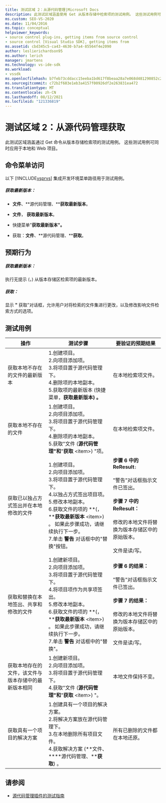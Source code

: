 ```yaml
---
title: 测试区域 2：从源代码管理|Microsoft Docs
description: 此测试区域涵盖使用 Get 从版本存储中检索项的测试用例。 这些测试用例可同时应用于本地和 Web 项目。
ms.custom: SEO-VS-2020
ms.date: 11/04/2016
ms.topic: conceptual
helpviewer_keywords:
- source control plug-ins, getting items from source control
- source control [Visual Studio SDK], getting items from
ms.assetid: cbd345c5-ca43-4630-b7a4-85564f4e2090
author: leslierichardson95
ms.author: lerich
manager: jmartens
ms.technology: vs-ide-sdk
ms.workload:
- vssdk
ms.openlocfilehash: b7feb73cddacc15eeba1bd617f8beaa28a7e068d481290852c2d4e6c2b67801b
ms.sourcegitcommit: c72b2f603e1eb3a4157f00926df2e263831ea472
ms.translationtype: MT
ms.contentlocale: zh-CN
ms.lasthandoff: 08/12/2021
ms.locfileid: "121336819"
---
```

# <a name="test-area-2-get-from-source-control"></a>测试区域 2：从源代码管理获取
此测试区域涵盖通过 Get 命令从版本存储检索项的测试用例。 这些测试用例可同时应用于本地和 Web 项目。

## <a name="command-menu-access"></a>命令菜单访问
 以下 [!INCLUDE[vsprvs](../../code-quality/includes/vsprvs_md.md)] 集成开发环境菜单路径用于测试用例。

##### <a name="get-latest-version"></a>获取最新版本：

- **文件**、**源代码管理、****获取最新版本**。

- **文件**， **获取最新版本**。

- 快捷菜单"**获取最新版本"。**

- 获取：**文件**、**源代码管理、****获取**。

## <a name="expected-behavior"></a>预期行为

##### <a name="get-latest-version"></a>获取最新版本：
 执行无提示 (，) 从版本存储区检索项的最新版本。

##### <a name="get"></a>获取：
 显示 **"** 获取"对话框，允许用户对将检索的文件集进行更改，以及修改影响文件检索方式的选项。

## <a name="test-cases"></a>测试用例

|操作|测试步骤|要验证的预期结果|
|------------|----------------|--------------------------------|
|获取本地不存在的文件的最新版本|1.创建项目。<br />2.向项目添加项。<br />3.将项目置于源代码管理下。<br />4.删除项的本地副本。<br />5.获取项的最新版本 (快捷菜单，**获取最新版本) 。**|在本地检索项文件。|
|获取本地不存在的文件|1.创建项目。<br />2.向项目添加项。<br />3.将项目置于源代码管理下。<br />4.删除项的本地副本。<br />5.获取"文件 (**源代码管理"和**"**获取** \<item>) "项。|在本地检索项文件。|
|获取已以独占方式签出并在本地修改的文件|1.创建项目。<br />2.向项目添加项。<br />3.将项目置于源代码管理下。<br />4.以独占方式签出项目项。<br />5.修改本地副本。<br />6.获取文件的项的 **(，****获取最新版本** \<item>) 。 如果此步骤成功，请继续执行下一步。<br />7.单击 **警告** 对话框中的"替换"按钮。|**步骤 6 中的 ReResult**`:`<br /><br /> "警告"对话框指示文件已签出。<br /><br /> **步骤 7 中的 ReResult：**<br /><br /> 修改的本地文件将替换为版本存储区中的原始版本。<br /><br /> 文件是读/写。|
|获取和替换在本地签出、共享和修改的文件|1.创建新项目。<br />2.向项目添加项。<br />3.将项目置于源代码管理下。<br />4.将项目项作为共享项签出。<br />5.修改本地副本。<br />6.获取文件的项的 **(，****获取最新版本** \<item>) 。 如果此步骤成功，请继续执行下一步。<br />7.单击 **警告** 对话框中的"替换"。|**步骤 6 的结果：**<br /><br /> "警告"对话框指示文件已签出。<br /><br /> **步骤 7 的结果：**<br /><br /> 修改的本地文件将替换为版本存储区中的原始版本。<br /><br /> 文件是读/写。|
|获取本地存在的文件，该文件与版本存储中的最新版本相同|1.创建新项目。<br />2.向项目添加项。<br />3.将项目置于源代码管理下。<br />4.获取"文件 (**源代码管理"和**"**获取** \<item>) "。|本地文件保持不变。|
|获取具有一个项目的解决方案|1.创建具有一个项目的解决方案。<br />2.将解决方案放在源代码管理下。<br />3.在本地删除所有项目文件。<br />4.获取解决方案 (**文件、****源代码管理、****获取**) 。|所有已删除的文件都在本地还原。|

## <a name="see-also"></a>请参阅
- [源代码管理插件的测试指南](../../extensibility/internals/test-guide-for-source-control-plug-ins.md)
